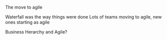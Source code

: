 The move to agile

Waterfall was the way things were done
Lots of teams moving to agile, new ones starting as agile

Business Herarchy and Agile?


